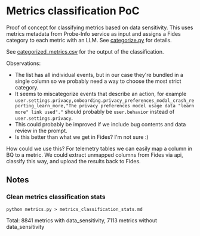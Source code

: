 # Metrics classification PoC

Proof of concept for classifying metrics based on data sensitivity.
This uses metrics metadata from Probe-Info service as input and assigns a Fides category to each metric with an LLM. See [categorize.py](categorize.py) for details.

See [categorized_metrics.csv](categorized_metrics.csv) for the output of the classification.

Observations:
* The list has all individual events, but in our case they're bundled in a single column so we probably need a way to choose the most strict category.
* It seems to miscategorize events that describe an action, for example `user.settings.privacy,onboarding.privacy_preferences_modal_crash_reporting_learn_more,"The privacy preferences model usage data "learn more" link used"."` should probably be `user.behavior` instead of `user.settings.privacy`.
* This could probably be improved if we include bug contents and data review in the prompt.
* Is this better than what we get in Fides? I'm not sure :)

How could we use this?
For telemetry tables we can easily map a column in BQ to a metric. We could extract unmapped columns from Fides via api, classify this way, and upload the results back to Fides.


## Notes
### Glean metrics classification stats
```
python metrics.py > metrics_classification_stats.md
```
Total:	8841 metrics with data_sensitivity, 7113 metrics without data_sensitivity
